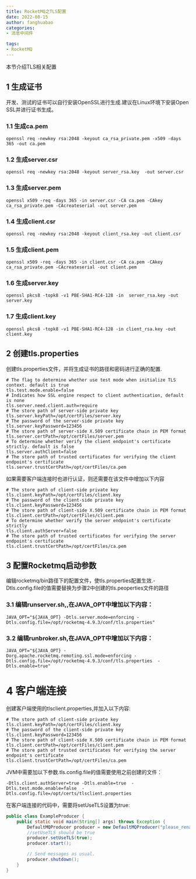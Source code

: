 ```yaml
---
title: RocketMQ之TLS配置
date: 2022-08-15
author: fanghuabao
categories:
- 消息中间件

tags:
- RocketMQ
---
```



本节介绍TLS相关配置

## 1 生成证书
开发、测试的证书可以自行安装OpenSSL进行生成.建议在Linux环境下安装Open SSL并进行证书生成。

### 1.1 生成ca.pem
```shell
openssl req -newkey rsa:2048 -keyout ca_rsa_private.pem -x509 -days 365 -out ca.pem
```
### 1.2 生成server.csr
```shell
openssl req -newkey rsa:2048 -keyout server_rsa.key  -out server.csr
```
### 1.3 生成server.pem
```shell
openssl x509 -req -days 365 -in server.csr -CA ca.pem -CAkey ca_rsa_private.pem -CAcreateserial -out server.pem
```
### 1.4 生成client.csr
```shell
openssl req -newkey rsa:2048 -keyout client_rsa.key -out client.csr
```
### 1.5 生成client.pem
```shell
openssl x509 -req -days 365 -in client.csr -CA ca.pem -CAkey ca_rsa_private.pem -CAcreateserial -out client.pem
```
### 1.6 生成server.key
```shell
openssl pkcs8 -topk8 -v1 PBE-SHA1-RC4-128 -in  server_rsa.key -out server.key
```
### 1.7 生成client.key
```shell
openssl pkcs8 -topk8 -v1 PBE-SHA1-RC4-128 -in client_rsa.key -out client.key
```

## 2 创建tls.properties
创建tls.properties文件，并将生成证书的路径和密码进行正确的配置.


```properties
# The flag to determine whether use test mode when initialize TLS context. default is true
tls.test.mode.enable=false                     
# Indicates how SSL engine respect to client authentication, default is none
tls.server.need.client.auth=require   
# The store path of server-side private key
tls.server.keyPath=/opt/certFiles/server.key
# The password of the server-side private key
tls.server.keyPassword=123456
# The store path of server-side X.509 certificate chain in PEM format
tls.server.certPath=/opt/certFiles/server.pem
# To determine whether verify the client endpoint's certificate strictly. default is false
tls.server.authClient=false
# The store path of trusted certificates for verifying the client endpoint's certificate
tls.server.trustCertPath=/opt/certFiles/ca.pem
```

如果需要客户端连接时也进行认证，则还需要在该文件中增加以下内容
```properties
# The store path of client-side private key 
tls.client.keyPath=/opt/certFiles/client.key
# The password of the client-side private key
tls.client.keyPassword=123456
# The store path of client-side X.509 certificate chain in PEM format
tls.client.certPath=/opt/certFiles/client.pem
# To determine whether verify the server endpoint's certificate strictly
tls.client.authServer=false                    
# The store path of trusted certificates for verifying the server endpoint's certificate
tls.client.trustCertPath=/opt/certFiles/ca.pem
```


## 3 配置Rocketmq启动参数

编辑rocketmq/bin路径下的配置文件，使tls.properties配置生效.-Dtls.config.file的值需要替换为步骤2中创建的tls.peoperties文件的路径

### 3.1 编辑runserver.sh,,在JAVA_OPT中增加以下内容：
```shell
JAVA_OPT="${JAVA_OPT} -Dtls.server.mode=enforcing -Dtls.config.file=/opt/rocketmq-4.9.3/conf/tls.properties"
```

### 3.2 编辑runbroker.sh,在JAVA_OPT中增加以下内容：

```shell
JAVA_OPT="${JAVA_OPT} -Dorg.apache.rocketmq.remoting.ssl.mode=enforcing -Dtls.config.file=/opt/rocketmq-4.9.3/conf/tls.properties  -Dtls.enable=true"
```

# 4 客户端连接

创建客户端使用的tlsclient.properties,并加入以下内容:
```properties
# The store path of client-side private key 
tls.client.keyPath=/opt/certFiles/client.key
# The password of the client-side private key
tls.client.keyPassword=123456
# The store path of client-side X.509 certificate chain in PEM format
tls.client.certPath=/opt/certFiles/client.pem               
# The store path of trusted certificates for verifying the server endpoint's certificate
tls.client.trustCertPath=/opt/certFiles/ca.pem
```

JVM中需要加以下参数.tls.config.file的值需要使用之前创建的文件：
```shell
-Dtls.client.authServer=true -Dtls.enable=true  -Dtls.test.mode.enable=false  -Dtls.config.file=/opt/certs/tlsclient.properties
```

在客户端连接的代码中，需要将setUseTLS设置为true:
```java
public class ExampleProducer {
    public static void main(String[] args) throws Exception {
        DefaultMQProducer producer = new DefaultMQProducer("please_rename_unique_group_name");
        //setUseTLS should be true
        producer.setUseTLS(true);
        producer.start();

        // Send messages as usual.
        producer.shutdown();
    }    
}
```
